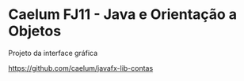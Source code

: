 # Caelum FJ11 - Java e Orientação a Objetos

Projeto da interface gráfica

https://github.com/caelum/javafx-lib-contas

